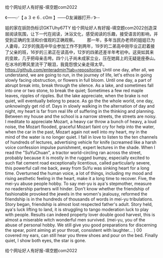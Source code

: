 给个网址好人有好报-填空题com2022

《——✅【ａ３ｅ６. cOm 】——D友澜器打开✅》--

娃的家在妖防伪标识GKTUhy67TY
给个网址好人有好报-填空题com2022创造深层阅读氛围，让下一代在阅读，沐浴文化，感受阅读的乐趣，接受语言的影响，并受到正确的生活和价值观的正确观察。
　　那一年，多年当民办老师的姐姐已为人妻母，22岁的我高中毕业参加工作不到两年，19岁的二弟高中刚毕业正赶着接了父亲的班，16岁的三弟正在读高中，12岁的四弟还差半年考初中。这突如其来的变故，几乎把母亲击垮。四个儿子尚未成家立业，压在她肩上的无疑是座泰山。在冰冷的寒风里流干了眼泪，我竟怨恨父亲走得太早。
https://github.com/enteradmin?tab=repositories
Until one day, after all, we understand, we are going to run, in the journey of life, let's ethos in going slowly facing obstruction, or flowers in full bloom.
Until one day, a part of abrupt break into, break through the silence.
As a lake, and sometimes fall into one or two stone, to break the quiet;
Sometimes a few red maple leaves, ripples of ripples.
But the lake appreciate, when the brake is not quiet, will eventually belong to peace.
As go the the whole world, one day, unknowingly get rid of.
Days in slowly walking in the alternation of day and night, my heart is far from real life of suffering in the thinking and planning.
Between my house and the school is a narrow streets, the streets are noisy.
I meditate to appreciate Mozart, a heavy car throw a bunch of heavy, a loud noise, the Mozart flooded, graceful Mozart faint cry for help into the water, when the car in the past, Mozart again not well into my heart, my in the mind of the water is no longer quiet.
I fall in love to listen to the ten channels of hundreds of lectures, advertising vehicle for knife (screamed like a harsh voice confession impulse punishment, expert lectures in the shade.
When I read the "SuYuChuan", a tractor world-circling ran across the street, probably because it is mostly in the rugged bumpy, especially excited to such flat cement road exceptionally licentious, called particularly severe, this powerful call me back, away from SuYu was sinking heart for a long time.
Overturned the human voice, a lot of things, including my mood and rising aesthetic feeling in the heart, make it a long time to recover.
Five, the mei-yu abuse people hobby.
To say mei-yu is aya's stepmother, measure no readership partners will hinder.
Don't know whether the friendship of fashionable provoked the jewels in the women's jealousy, reformed the friendship is in the hundreds of thousands of words in mei-yu tribulations.
Story began, friendship is almost lost respected father's adult.
Story held, aya's luck lifting to land, it is struggling to tango moderation luck to play with people.
Results can indeed property lover double good harvest, this is almost a miserable witch wonderful men survived.
(mei-yu, you of the abuse of personal hobby.
We still give you good preparations for discerning the spear, point aiming at your throat, consistent with laughter...
)
00 covered my ears, can still hear you threw shoes and pour on the bed.
Finally quiet, I show both eyes, the star is gone.




给个网址好人有好报-填空题com2022

